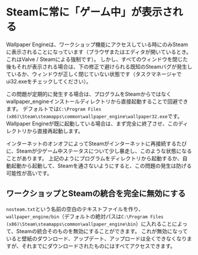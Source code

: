 # Steamに常に「ゲーム中」が表示される
Wallpaper Engineは、ワークショップ機能にアクセスしている時にのみSteamに表示されることになっています（ブラウザまたはエディタが開いているとき。 これはValve / Steamによる強制です）。 しかし、すべてのウィンドウを閉じた後もそれが表示される場合は、下の修正で避けられる既知のSteamバグが発生しているか、ウィンドウが正しく閉じていない状態です（タスクマネージャでui32.exeをチェックしてください）。

この問題が定期的に発生する場合は、プログラムをSteamからではなくwallpaper_engineインストールディレクトリから直接起動することで回避できます。 デフォルトでは`C:\Program Files (x86)\Steam\steamapps\common\wallpaper_engine\wallpaper32.exe`です。 Wallpaper Engineが既に起動している場合は、まず完全に終了させ、このディレクトリから直接再起動します。

インターネットのオンオフによってSteamがインターネットに再接続するたびに、Steamが少ゲーム中ステータスについて少し暴走し、このような状態になることがあります。 上記のようにプログラムをディレクトリから起動するか、自動起動から起動して、Steamを通さないようにすると、この問題の発生は防げる可能性が高いです。

## ワークショップとSteamの統合を完全に無効にする
`nosteam.txt`という名前の空白のテキストファイルを作り、`wallpaper_engine/bin`（デフォルトの絶対パスは`C:\Program Files (x86)\Steam\steamapps\common\wallpaper_engine\bin`）に入れることによって、Steamの統合そのものを無効にすることができます。 これが無効になっていると壁紙のダウンロード、アップデート、アップロードは全くできなくなりますが、それまでにダウンロードされたものにはすべてアクセスできます。 